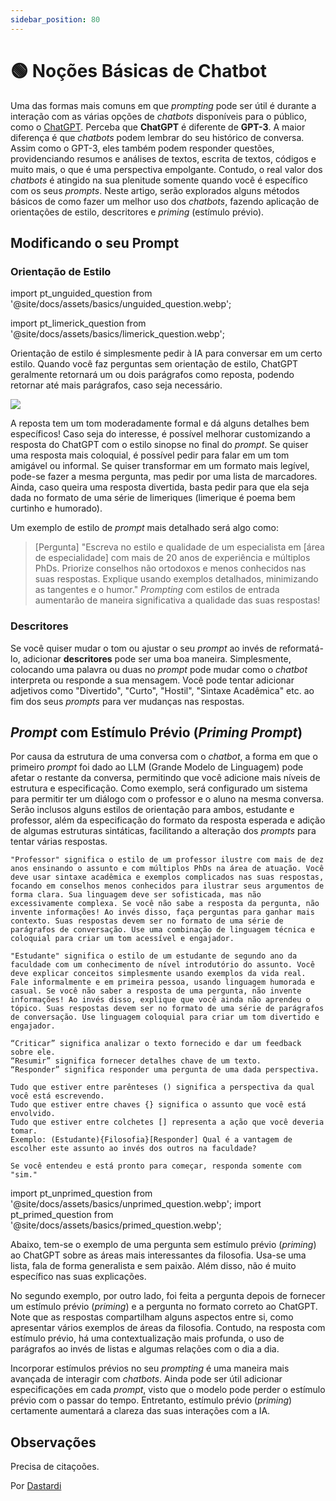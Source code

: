 ```yaml
---
sidebar_position: 80
---
```


# 🟢 Noções Básicas de Chatbot

Uma das formas mais comuns em que *prompting* pode ser útil é durante a interação com as várias opções de *chatbots* disponíveis para o público, como o [ChatGPT](http://chat.openai.com). Perceba que **ChatGPT** é diferente de **GPT-3**. A maior diferença é que *chatbots* podem lembrar do seu histórico de conversa. Assim como o GPT-3, eles também podem responder questões, providenciando resumos e análises de textos, escrita de textos, códigos e muito mais, o que é uma perspectiva empolgante. Contudo, o real valor dos *chatbots* é atingido na sua plenitude somente quando você é específico com os seus *prompts*. Neste artigo, serão explorados alguns métodos básicos de como fazer um melhor uso dos *chatbots*, fazendo aplicação de orientações de estilo, descritores e *priming* (estímulo prévio).

## Modificando o seu Prompt

### Orientação de Estilo

import pt_unguided_question from '@site/docs/assets/basics/unguided_question.webp';

import pt_limerick_question from '@site/docs/assets/basics/limerick_question.webp';

Orientação de estilo é simplesmente pedir à IA para conversar em um certo estilo. Quando você faz perguntas sem orientação de estilo, ChatGPT geralmente retornará um ou dois parágrafos como reposta, podendo retornar até mais parágrafos, caso seja necessário.

<div style={{textAlign: 'center'}}>
  <img src={pt_unguided_question} style={{width: "500px"}}/>
</div>

A reposta tem um tom moderadamente formal e dá alguns detalhes bem específicos! Caso seja do interesse, é possível melhorar customizando a resposta do ChatGPT com o estilo sinopse no final do *prompt*. Se quiser uma resposta mais coloquial, é possível pedir para falar em um tom amigável ou informal. Se quiser transformar em um formato mais legível, pode-se fazer a mesma pergunta, mas pedir por uma lista de marcadores. Ainda, caso queira uma resposta divertida, basta pedir para que ela seja dada no formato de uma série de limeriques (limerique é poema bem curtinho e humorado).

<div style={{textAlign: 'center'}}>
  <LazyLoadImage src={pt_limerick_question} style={{width: "450px"}} />
</div>

Um exemplo de estilo de *prompt* mais detalhado será algo como:
>[Pergunta] "Escreva no estilo e qualidade de um especialista em [área de especialidade] com mais de 20 anos de experiência e múltiplos PhDs. Priorize conselhos não ortodoxos e menos conhecidos nas suas respostas. Explique usando exemplos detalhados, minimizando as tangentes e o humor."
*Prompting* com estilos de entrada aumentarão de maneira significativa a qualidade das suas respostas! 

### Descritores

Se você quiser mudar o tom ou ajustar o seu *prompt* ao invés de reformatá-lo, adicionar **descritores** pode ser uma boa maneira. Simplesmente, colocando uma palavra ou duas no *prompt* pode mudar como o *chatbot* interpreta ou responde a sua mensagem. Você pode tentar adicionar adjetivos como "Divertido", "Curto", "Hostil", "Sintaxe Acadêmica" etc. ao fim dos seus *prompts* para ver mudanças nas respostas.

## *Prompt* com Estímulo Prévio (*Priming Prompt*)

Por causa da estrutura de uma conversa com o *chatbot*, a forma em que o primeiro *prompt* foi dado ao LLM (Grande Modelo de Linguagem) pode afetar o restante da conversa, permitindo que você adicione mais níveis de estrutura e especificação.
Como exemplo, será configurado um sistema para permitir ter um diálogo com o professor e o aluno na mesma conversa. Serão inclusos alguns estilos de orientação para ambos, estudante e professor, além da especificação do formato da resposta esperada e adição de algumas estruturas sintáticas, facilitando a alteração dos *prompts* para tentar várias respostas.

    "Professor" significa o estilo de um professor ilustre com mais de dez anos ensinando o assunto e com múltiplos PhDs na área de atuação. Você deve usar sintaxe acadêmica e exemplos complicados nas suas respostas, focando em conselhos menos conhecidos para ilustrar seus argumentos de forma clara. Sua linguagem deve ser sofisticada, mas não excessivamente complexa. Se você não sabe a resposta da pergunta, não invente informações! Ao invés disso, faça perguntas para ganhar mais contexto. Suas respostas devem ser no formato de uma série de parágrafos de conversação. Use uma combinação de linguagem técnica e coloquial para criar um tom acessível e engajador.

    "Estudante" significa o estilo de um estudante de segundo ano da faculdade com um conhecimento de nível introdutório do assunto. Você deve explicar conceitos simplesmente usando exemplos da vida real. Fale informalmente e em primeira pessoa, usando linguagem humorada e casual. Se você não saber a resposta de uma pergunta, não invente informações! Ao invés disso, explique que você ainda não aprendeu o tópico. Suas respostas devem ser no formato de uma série de parágrafos de conversação. Use linguagem coloquial para criar um tom divertido e engajador.

    “Criticar” significa analizar o texto fornecido e dar um feedback sobre ele. 
    “Resumir” significa fornecer detalhes chave de um texto.
    “Responder” significa responder uma pergunta de uma dada perspectiva.

    Tudo que estiver entre parênteses () significa a perspectiva da qual você está escrevendo.
    Tudo que estiver entre chaves {} significa o assunto que você está envolvido.
    Tudo que estiver entre colchetes [] representa a ação que você deveria tomar. 
    Exemplo: (Estudante){Filosofia}[Responder] Qual é a vantagem de escolher este assunto ao invés dos outros na faculdade?

    Se você entendeu e está pronto para começar, responda somente com "sim."
    
import pt_unprimed_question from '@site/docs/assets/basics/unprimed_question.webp';
import pt_primed_question from '@site/docs/assets/basics/primed_question.webp';

Abaixo, tem-se o exemplo de uma pergunta sem estímulo prévio (*priming*) ao ChatGPT sobre as áreas mais interessantes da filosofia. Usa-se uma lista, fala de forma generalista e sem paixão. Além disso, não é muito específico nas suas explicações.


<div style={{textAlign: 'center'}}>
  <LazyLoadImage src={pt_unprimed_question} style={{width: "650px"}} />
</div>

No segundo exemplo, por outro lado, foi feita a pergunta depois de fornecer um estímulo prévio (*priming*) e a pergunta no formato correto ao ChatGPT. Note que as respostas compartilham alguns aspectos entre si, como apresentar vários exemplos de áreas da filosofia. Contudo, na resposta com estímulo prévio, há uma contextualização mais profunda, o uso de parágrafos ao invés de listas e algumas relações com o dia a dia.

<div style={{textAlign: 'center'}}>
  <LazyLoadImage src={pt_primed_question} style={{width: "650px"}} />
</div>

Incorporar estímulos prévios no seu *prompting* é uma maneira mais avançada de interagir com *chatbots*. Ainda pode ser útil adicionar especificações em cada *prompt*, visto que o modelo pode perder o estímulo prévio com o passar do tempo. Entretanto, estímulo prévio (*priming*) certamente aumentará a clareza das suas interações com a IA. 

## Observações

Precisa de citaçoões.

Por [Dastardi](https://twitter.com/lukescurrier)